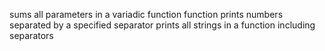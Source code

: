 sums all parameters in a variadic function
function prints numbers separated by a specified separator
prints all strings in a function including separators
